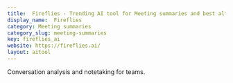 ```yaml
---
title:  Fireflies - Trending AI tool for Meeting summaries and best alternatives
display_name:  Fireflies
category: Meeting summaries
category_slug: meeting-summaries
key: fireflies_ai
website: https://fireflies.ai/
layout: aitool
---
```


Conversation analysis and notetaking for teams.
